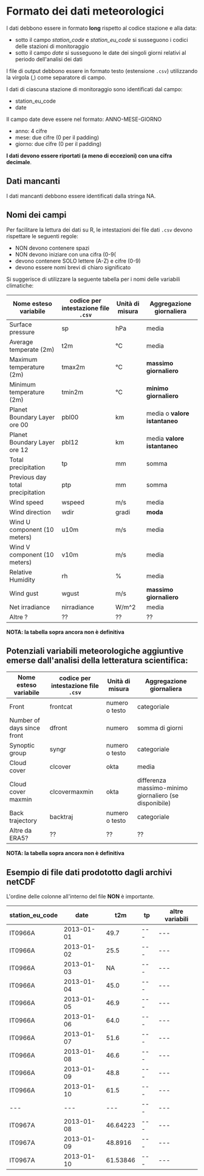 # Formato dei dati meteorologici

I dati debbono essere in formato **long** rispetto al codice stazione e alla data: 
- sotto il campo _station_code_ e _station_eu_code_ si susseguono i codici delle stazioni di monitoraggio
- sotto il campo _date_ si susseguono le date dei singoli giorni relativi al periodo dell'analisi dei dati

I file di output debbono essere in formato testo (estensione `.csv`) utilizzando la virgola (,) come separatore di campo.

I dati di ciascuna stazione di monitoraggio sono identificati dal campo:
- station_eu_code
- date

Il campo date deve essere nel formato: ANNO-MESE-GIORNO
- anno: 4 cifre
- mese: due cifre (0 per il padding)
- giorno: due cifre (0 per il padding)

**I dati devono essere riportati (a meno di eccezioni) con una cifra decimale**.

## Dati mancanti

I dati mancanti debbono essere identificati dalla stringa NA.

## Nomi dei campi

Per facilitare la lettura dei dati su R, le intestazioni dei file dati `.csv` devono rispettare le seguenti regole:
- NON devono contenere spazi
- NON devono iniziare con una cifra (0-9( 
- devono contenere SOLO lettere (A-Z) e cifre (0-9)
- devono essere nomi brevi di chiaro significato

Si suggerisce di utilizzare la seguente tabella per i nomi delle variabili climatiche:

| Nome esteso variabile | codice per intestazione file `.csv` | Unità di misura | Aggregazione giornaliera |
| ---| --- | --- | --- |
| Surface pressure | sp | hPa | media |
| Average temperate (2m) | t2m | °C | media |
| Maximum temperature (2m) | tmax2m | °C | **massimo giornaliero** |
| Minimum temperature (2m) | tmin2m |  °C | **minimo giornaliero** |
| Planet Boundary Layer ore 00 | pbl00 | km | media o **valore istantaneo** |
| Planet Boundary Layer ore 12 | pbl12 | km | media **valore istantaneo** |
| Total precipitation | tp | mm | somma |
| Previous day total precipitation | ptp | mm | somma |
| Wind speed | wspeed | m/s | media |
| Wind direction | wdir | gradi | **moda** |
| Wind U component (10 meters) | u10m | m/s  | media |
| Wind V component (10 meters) | v10m | m/s  | media |
| Relative Humidity | rh | % | media |
| Wind gust | wgust | m/s | **massimo giornaliero**  | media |
| Net irradiance | nirradiance | W/m^2 | media |
| Altre ? | ?? | ?? | ?? |

**NOTA: la tabella sopra ancora non è definitiva**

## Potenziali variabili meteorologiche aggiuntive emerse dall'analisi della letteratura scientifica:

| Nome esteso variabile | codice per intestazione file `.csv` | Unità di misura | Aggregazione giornaliera |
| ---| --- | --- | --- |
| Front | frontcat | numero o testo | categoriale |
| Number of days since front | dfront | numero | somma di giorni |
| Synoptic group | syngr | numero o testo | categoriale |
| Cloud cover | clcover |  okta | media |
| Cloud cover maxmin| clcovermaxmin |  okta | differenza massimo-minimo giornaliero (se disponibile) |
| Back trajectory | backtraj | numero o testo | categoriale |
| Altre da ERA5? | ?? | ?? | ?? |

**NOTA: la tabella sopra ancora non è definitiva**
## Esempio di file dati prodototto dagli archivi netCDF

L'ordine delle colonne all'interno del file **NON** è importante.

|station_eu_code|date|t2m|tp|altre variabili|
|---|---|---|---|---|
|IT0966A|2013-01-01|49.7|---|---|
|IT0966A|2013-01-02|25.5|---|---|
|IT0966A|2013-01-03|NA|---|---|
|IT0966A|2013-01-04|45.0|---|---|
|IT0966A|2013-01-05|46.9|---|---|
|IT0966A|2013-01-06|64.0|---|---|
|IT0966A|2013-01-07|51.6|---|---|
|IT0966A|2013-01-08|46.6|---|---|
|IT0966A|2013-01-09|48.8|---|---|
|IT0966A|2013-01-10|61.5|---|---|
|---|---|---|---|---|
|IT0967A|2013-01-08|46.64223|---|---|
|IT0967A|2013-01-09|48.8916|---|---|
|IT0967A|2013-01-10|61.53846|---|---|
